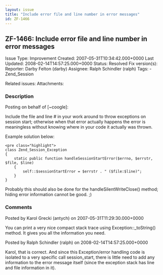 ```yaml
---
layout: issue
title: "Include error file and line number in error messages"
id: ZF-1466
---
```


ZF-1466: Include error file and line number in error messages
-------------------------------------------------------------

 Issue Type: Improvement Created: 2007-05-31T10:34:42.000+0000 Last Updated: 2008-02-14T14:57:25.000+0000 Status: Resolved Fix version(s): 
 Reporter:  Darby Felton (darby)  Assignee:  Ralph Schindler (ralph)  Tags: - Zend\_Session
 
 Related issues: 
 Attachments: 
### Description

Posting on behalf of [~coogle]:

Include the file and line # in your work around to throw exceptions on session start; otherwise when that error actually happens the error is meaningless without knowing where in your code it actually was thrown.

Example solution below:

 
    <pre class="highlight">
    class Zend_Session_Exception
    {
        static public function handleSessionStartError($errno, $errstr, $file, $line)
        {
            self::$sessionStartError = $errstr . " ($file:$line)";
        }
    }


Probably this should also be done for the handleSilentWriteClose() method; hiding error information cannot be good. ;)

 

 

### Comments

Posted by Karol Grecki (antych) on 2007-05-31T11:29:30.000+0000

You can print a very nice compact stack trace using Exception::\_toString() method. It gives you all the information you need.

 

 

Posted by Ralph Schindler (ralph) on 2008-02-14T14:57:25.000+0000

Karol, that is correct. And since this Exception/error handling code is isolated to a very specific call session\_start, there is little need to add any information to the error message itself (since the exception stack has line and file information in it).

 

 